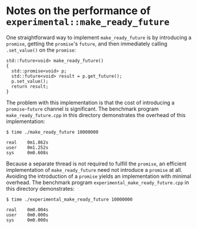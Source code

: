 # Notes on the performance of `experimental::make_ready_future`

One straightforward way to implement `make_ready_future` is by introducing a `promise`, getting the `promise`'s `future`, and then immediately
calling `.set_value()` on the `promise`:

    std::future<void> make_ready_future()
    {
      std::promise<void> p;
      std::future<void> result = p.get_future();
      p.set_value();
      return result;
    }

The problem with this implementation is that the cost of introducing a
`promise`-`future` channel is significant. The benchmark program
`make_ready_future.cpp` in this directory demonstrates the overhead of this implementation:

    $ time ./make_ready_future 10000000

    real    0m1.862s
    user    0m1.252s
    sys	    0m0.608s

Because a separate thread is not required to fulfill the `promise`, an
efficient implementation of `make_ready_future` need not introduce a `promise`
at all. Avoiding the introduction of a `promise` yields an implementation with
minimal overhead. The benchmark program `experimental_make_ready_future.cpp` in
this directory demonstrates:

    $ time ./experimental_make_ready_future 10000000
    
    real    0m0.004s
    user    0m0.000s
    sys     0m0.000s


